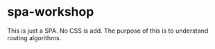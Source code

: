 # spa-workshop
This is just a SPA. No CSS is add. The purpose of this is to understand routing algorithms.

